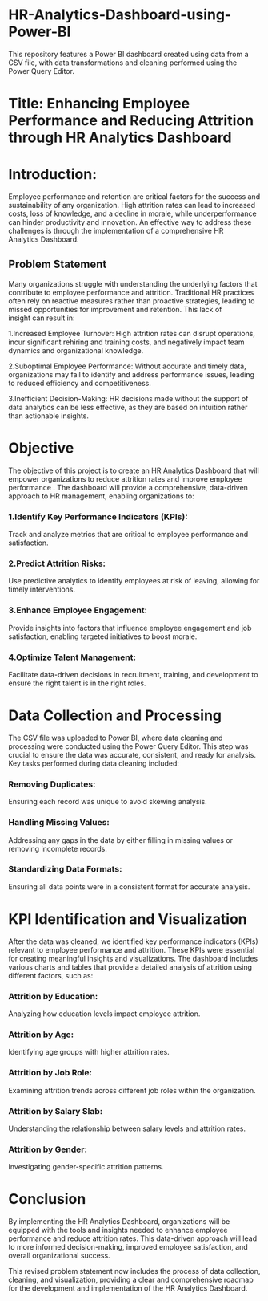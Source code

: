 # HR-Analytics-Dashboard-using-Power-BI
This repository features a Power BI dashboard created using data from a CSV file, with data transformations and cleaning performed using the Power Query Editor.
# Title: Enhancing Employee Performance and Reducing Attrition through HR Analytics Dashboard

# Introduction:

Employee performance and retention are critical factors for the success and sustainability of any organization. High attrition rates can lead to increased costs, loss of knowledge, and a decline in morale, while underperformance can hinder productivity and innovation. An effective way to address these challenges is through the implementation of a comprehensive HR Analytics Dashboard.

## Problem Statement

Many organizations struggle with understanding the underlying factors that contribute to employee performance and attrition. Traditional HR practices often rely on reactive measures rather than proactive strategies, leading to missed opportunities for improvement and retention. This lack of insight can result in:

1.Increased Employee Turnover: High attrition rates can disrupt operations, incur significant rehiring and training costs, and negatively impact team dynamics and organizational knowledge.

2.Suboptimal Employee Performance: Without accurate and timely data, organizations may fail to identify and address performance issues, leading to reduced efficiency and competitiveness.

3.Inefficient Decision-Making: HR decisions made without the support of data analytics can be less effective, as they are based on intuition rather than actionable insights.

# Objective

The objective of this project is to create an HR Analytics Dashboard that will empower organizations to reduce attrition rates and improve employee performance . The dashboard will provide a comprehensive, data-driven approach to HR management, enabling organizations to:

### 1.Identify Key Performance Indicators (KPIs): 
Track and analyze metrics that are critical to employee performance and satisfaction.

### 2.Predict Attrition Risks: 
Use predictive analytics to identify employees at risk of leaving, allowing for timely interventions.

### 3.Enhance Employee Engagement: 
Provide insights into factors that influence employee engagement and job satisfaction, enabling targeted initiatives to boost morale.

### 4.Optimize Talent Management: 
Facilitate data-driven decisions in recruitment, training, and development to ensure the right talent is in the right roles.

# Data Collection and Processing

The CSV file was uploaded to Power BI, where data cleaning and processing were conducted using the Power Query Editor. This step was crucial to ensure the data was accurate, consistent, and ready for analysis. Key tasks performed during data cleaning included:

### Removing Duplicates:
Ensuring each record was unique to avoid skewing analysis.

### Handling Missing Values: 
Addressing any gaps in the data by either filling in missing values or removing incomplete records.

### Standardizing Data Formats: 
Ensuring all data points were in a consistent format for accurate analysis.

# KPI Identification and Visualization

After the data was cleaned, we identified key performance indicators (KPIs) relevant to employee performance and attrition. These KPIs were essential for creating meaningful insights and visualizations. The dashboard includes various charts and tables that provide a detailed analysis of attrition using different factors, such as:

### Attrition by Education: 
Analyzing how education levels impact employee attrition.
### Attrition by Age: 
Identifying age groups with higher attrition rates.
### Attrition by Job Role: 
Examining attrition trends across different job roles within the organization.
### Attrition by Salary Slab: 
Understanding the relationship between salary levels and attrition rates.
### Attrition by Gender: 
Investigating gender-specific attrition patterns.

# Conclusion

By implementing the HR Analytics Dashboard, organizations will be equipped with the tools and insights needed to enhance employee performance and reduce attrition rates. This data-driven approach will lead to more informed decision-making, improved employee satisfaction, and overall organizational success.


This revised problem statement now includes the process of data collection, cleaning, and visualization, providing a clear and comprehensive roadmap for the development and implementation of the HR Analytics Dashboard.
